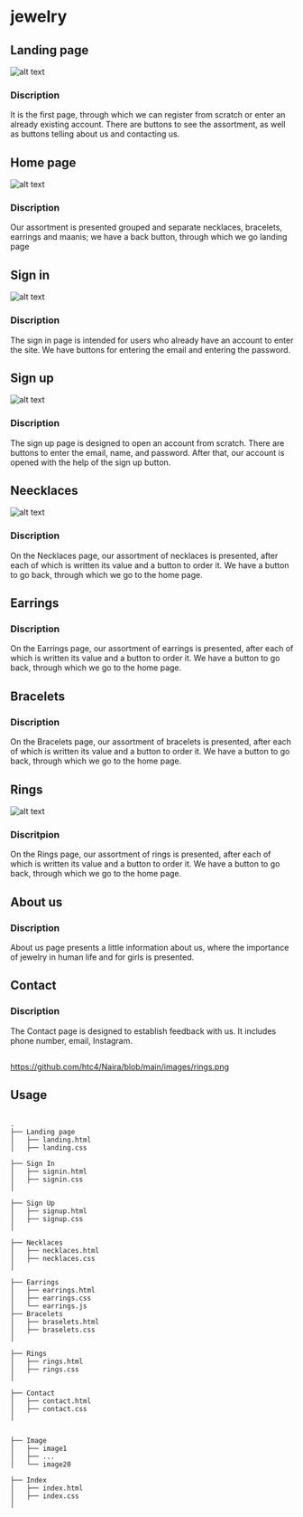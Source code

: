 # jewelry
## Landing page
![alt text](<https://github.com/htc4/Naira/blob/main/images/Screenshot%20from%202024-03-06%2010-52-39.png>)
### Discription
It is the first page, through which we can register from scratch or enter an already existing account. There are buttons to see the assortment, as well as buttons telling about us and contacting us.
## Home page
![alt text](<https://github.com/htc4/Naira/blob/main/images/Screenshot%20from%202024-03-06%2010-54-39.png>)
### Discription
Our assortment is presented grouped and separate necklaces, bracelets, earrings and maanis; we have a back button, through which we go landing page
## Sign in
![alt text](<https://github.com/htc4/Naira/blob/main/images/Screenshot%20from%202024-03-06%2010-55-23.png>)
### Discription
The sign in page is intended for users who already have an account to enter the site. We have buttons for entering the email and entering the password.
## Sign up
![alt text](<https://github.com/htc4/Naira/blob/main/images/Screenshot%20from%202024-03-06%2010-55-37.png>)
### Discription
The sign up page is designed to open an account from scratch. There are buttons to enter the email, name, and password. After that, our account is opened with the help of the sign up button.
## Neecklaces
![alt text](<https://github.com/htc4/Naira/blob/main/images/Screenshot%20from%202024-03-06%2010-56-34.png>)
### Discription
On the Necklaces page, our assortment of necklaces is presented, after each of which is written its value and a button to order it. We have a button to go back, through which we go to the home page.
## Earrings
### Discription
On the Earrings page, our assortment of earrings is presented, after each of which is written its value and a button to order it. We have a button to go back, through which we go to the home page.
## Bracelets
### Discription
On the Bracelets page, our assortment of bracelets is presented, after each of which is written its value and a button to order it. We have a button to go back, through which we go to the home page.
## Rings
![alt text](<https://github.com/htc4/Naira/blob/main/images/rings.png>)
### Discritpion
On the Rings page, our assortment of rings is presented, after each of which is written its value and a button to order it. We have a button to go back, through which we go to the home page.
## About us
### Discription
About us page presents a little information about us, where the importance of jewelry in human life and for girls is presented.
## Contact
### Discription
The Contact page is designed to establish feedback with us. It includes phone number, email, Instagram.
## 
https://github.com/htc4/Naira/blob/main/images/rings.png

## Usage
```

.
├── Landing page
│   ├── landing.html
│   ├── landing.css

├── Sign In
│   ├── signin.html
│   ├── signin.css
│   

├── Sign Up
│   ├── signup.html
│   ├── signup.css
│   

├── Necklaces
│   ├── necklaces.html
│   ├── necklaces.css
│  

├── Earrings
│   ├── earrings.html
│   ├── earrings.css
│   └── earrings.js
├── Bracelets
│   ├── braselets.html
│   ├── braselets.css
│   

├── Rings
│   ├── rings.html
│   ├── rings.css
│  

├── Contact
│   ├── contact.html
│   ├── contact.css
│  


├── Image
│   ├── image1
│   ├── ...
│   └── image20

├── Index
│   ├── index.html
│   ├── index.css
│   
```
